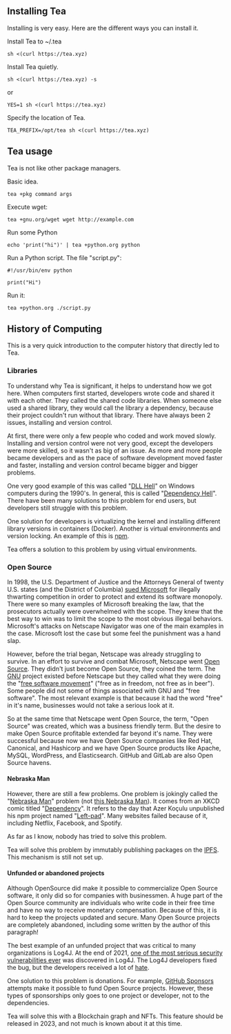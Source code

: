## Installing Tea

Installing is very easy. Here are the different ways you can install it.

Install Tea to ~/.tea

	sh <(curl https://tea.xyz)

Install Tea quietly.

	sh <(curl https://tea.xyz) -s

or

	YES=1 sh <(curl https://tea.xyz)

Specify the location of Tea.

	TEA_PREFIX=/opt/tea sh <(curl https://tea.xyz)

## Tea usage

Tea is not like other package managers. 

Basic idea.

	tea +pkg command args

Execute wget:

	tea +gnu.org/wget wget http://example.com

Run some Python

	echo 'print("hi")' | tea +python.org python

Run a Python script. The file "script.py":

	#!/usr/bin/env python
	
	print("Hi")

Run it:

	tea +python.org ./script.py


## History of Computing

This is a very quick introduction to the computer history that directly led to Tea.

### Libraries

To understand why Tea is significant, it helps to understand how we got here. When computers first started, developers wrote code and shared it with each other. They called the shared code libraries. When someone else used a shared library, they would call the library a dependency, because their project couldn't run without that library. There have always been 2 issues, installing and version control.

At first, there were only a few people who coded and work moved slowly. Installing and version control were not very good, except the developers were more skilled, so it wasn't as big of an issue. As more and more people became developers and as the pace of software development moved faster and faster, installing and version control became bigger and bigger problems.

One very good example of this was called "[DLL Hell](https://en.wikipedia.org/wiki/DLL_Hell)" on Windows computers during the 1990's. In general, this is called "[Dependency Hell](https://en.wikipedia.org/wiki/Dependency_hell)". There have been many solutions to this problem for end users, but developers still struggle with this problem.

One solution for developers is virtualizing the kernel and installing  different library versions in containers (Docker). Another is virtual environments and version locking. An example of this is [npm](https://en.wikipedia.org/wiki/Npm_(software)).

Tea offers a solution to this problem by using virtual environments.

### Open Source

In 1998, the U.S. Department of Justice and the Attorneys General of twenty U.S. states (and the District of Columbia) [sued Microsoft](https://en.wikipedia.org/wiki/United_States_v._Microsoft_Corp.) for illegally thwarting competition in order to protect and extend its software monopoly. There were so many examples of Microsoft breaking the law, that the prosecutors actually were overwhelmed with the scope. They knew that the best way to win was to limit the scope to the most obvious illegal behaviors. Microsoft's attacks on Netscape Navigator was one of the main examples in the case. Microsoft lost the case but some feel the punishment was a hand slap.

However, before the trial began, Netscape was already struggling to survive. In an effort to survive and combat Microsoft, Netscape went [Open Source](https://en.wikipedia.org/wiki/Open_source). They didn't just become Open Source, they coined the term. The [GNU](https://en.wikipedia.org/wiki/GNU) project existed before Netscape but they called what they were doing the "[free software movement](https://en.wikipedia.org/wiki/Free_software_movement)" ("free as in freedom, not free as in beer"). Some people did not some of things associated with GNU and "free software". The most relevant example is that because it had the word "free" in it's name, businesses would not take a serious look at it.

So at the same time that Netscape went Open Source, the term, "Open Source" was created, which was a business friendly term. But the desire to make Open Source profitable extended far beyond it's name. They were successful because now we have Open Source companies like Red Hat, Canonical, and Hashicorp and we have Open Source products like Apache, MySQL, WordPress, and Elasticsearch. GitHub and GitLab are also Open Source havens.

#### Nebraska Man

However, there are still a few problems. One problem is jokingly called the "[Nebraska Man](https://tea.xyz/nebraska-man/)" problem (not [this Nebraska Man](https://en.wikipedia.org/wiki/Nebraska_Man)). It comes from an XKCD comic titled "[Dependency](https://xkcd.com/2347/)". It refers to the day that Azer Koçulu unpublished his npm project named "[Left-pad](https://medium.com/lessons-from-history/the-man-who-broke-the-internet-by-deleting-11-lines-of-code-15b8f6f6f4c2)". Many websites failed because of it, including Netflix, Facebook, and Spotify.

As far as I know, nobody has tried to solve this problem.

Tea will solve this problem by immutably publishing packages on the [IPFS](https://en.wikipedia.org/wiki/InterPlanetary_File_System). This mechanism is still not set up.

#### Unfunded or abandoned projects

Although OpenSource did make it possible to commercialize Open Source software, it only did so for companies with businessmen. A huge part of the Open Source community are individuals who write code in their free time and have no way to receive monetary compensation. Because of this, it is hard to keep the projects updated and secure. Many Open Source projects are completely abandoned, including some written by the author of this paragraph!

The best example of an unfunded project that was critical to many organizations is Log4J. At the end of 2021, [one of the most serious security vulnerabilities ever](https://en.wikipedia.org/wiki/Log4Shell) was discovered in Log4J. The Log4J developers fixed the bug, but the developers received a lot of [hate](https://www.franzoni.eu/log4j-haters-please/).

One solution to this problem is donations. For example, [GitHub Sponsors](https://github.com/sponsors) attempts make it possible to fund Open Source projects. However, these types of sponsorships only goes to one project or developer, not to the dependencies.

Tea will solve this with a Blockchain graph and NFTs. This feature should be released in 2023, and not much is known about it at this time.